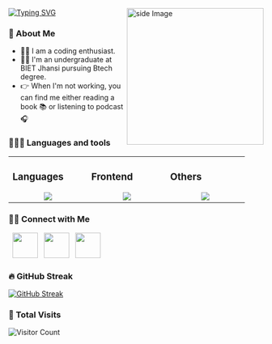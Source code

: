 [![Typing SVG](https://readme-typing-svg.demolab.com?font=Fira+Code&weight=700&pause=1000&color=F74F1F&width=435&lines=Hello+World+%F0%9F%91%8B;Welcome+to+my+GitHub!!;I'm+Anjali+Dwivedi)](https://git.io/typing-svg)
<img src="https://i.giphy.com/media/v1.Y2lkPTc5MGI3NjExOXpjNndoOHliYjRrbTBrNGpycDg2bHp6czF3ZTB1OGp4NWJubzB0aCZlcD12MV9pbnRlcm5hbF9naWZfYnlfaWQmY3Q9cw/kje0rsDyVEMEzQLPol/giphy.gif" alt="side Image" align="right" width="270" height="auto" />
### 🚀 About Me
- 👩‍💻 I am a coding enthusiast.
- 👩‍🎓 I'm an undergraduate at BIET Jhansi pursuing Btech degree.
- :point_right: When I'm not working, you can find me either reading a book :books: or listening to podcast 🎧


### 👨🏻‍💻 Languages and tools ###

<table><tr><td valign="top" width="25%">

### Languages  
<a href="https://github.com/Anjali286">
<div align="center">  
       <img src="https://skillicons.dev/icons?i=c,cpp,python,js&perline=4" /> 
</div>
</a>
 </td><td valign="top" width="25%">
        
### Frontend
<a href="https://github.com/Anjali286">
<div align="center">
       <img src="https://skillicons.dev/icons?i=html,css,js&perline=4" /> 
</div>
</a>

</td><td valign="top" width="25%">
  
### Others
<a href="https://github.com/Anjali286">
<div align="center">
       <img src="https://skillicons.dev/icons?i=mysql,postman,docker,github,vscode,vscodeqt&perline=4" /> 
</div>
</a>
</td>
</tr></table>


<h3> 🤝🏻 Connect with Me </h3>
<p align="left">
&nbsp; <a href="https://www.linkedin.com/in/anjali-dwivedi28/" target="_blank" rel="noopener noreferrer"><img src="https://img.icons8.com/color/48/000000/linkedin.png" width="50" /></a>  
&nbsp; <a href="mailto:anjalidwivedi2806@gmail.com" target="_blank" rel="noopener noreferrer"><img src="https://img.icons8.com/fluent/48/000000/gmail.png"  width="50" /></a>
&nbsp; <a href="https://x.com/adwivediii" target="_blank" rel="noopener noreferrer"><img src="https://img.icons8.com/color/48/000000/twitter.png" width="50" /></a>  
</p>

### 🔥 GitHub Streak
[![GitHub Streak](https://github-readme-streak-stats.herokuapp.com/?user=Anjali286&theme=radical)](https://git.io/streak-stats)


### 👀 Total Visits
![Visitor Count](https://profile-counter.glitch.me/Anjali286/count.svg)

<!---
Anjali286/Anjali286 is a ✨ special ✨ repository because its `README.md` (this file) appears on your GitHub profile.
You can click the Preview link to take a look at your changes.
--->

